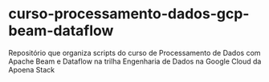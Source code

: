 # curso-processamento-dados-gcp-beam-dataflow
Repositório que organiza scripts do curso de Processamento de Dados com Apache Beam e Dataflow na trilha Engenharia de Dados na Google Cloud da Apoena Stack
